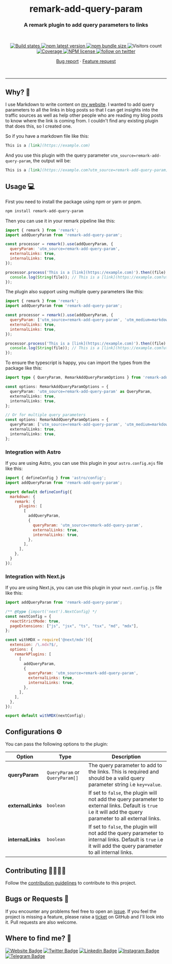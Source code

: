 <h1 align="center" style="border-bottom: none;">remark-add-query-param</h1>
<h3 align="center">A remark plugin to add query parameters to links</h3>
<br />
<p align="center">
  <a href="https://github.com/AkashRajpurohit/remark-add-query-param/actions/workflows/release.yml">
    <img alt="Build states" src="https://github.com/AkashRajpurohit/remark-add-query-param/actions/workflows/release.yml/badge.svg?branch=main">
  </a>
  <a href="https://www.npmjs.com/package/remark-add-query-param">
    <img alt="npm latest version" src="https://img.shields.io/npm/v/remark-add-query-param/latest.svg">
  </a>
  <a href="https://www.npmjs.com/package/remark-add-query-param">
    <img alt="npm bundle size" src="https://img.shields.io/bundlephobia/min/remark-add-query-param">
  </a>
  <img alt="Visitors count" src="https://visitor-badge.laobi.icu/badge?page_id=@akashrajpurohit~remark-add-query-param.visitor-badge&style=flat-square&color=0088cc">
  <a href="https://github.com/AkashRajpurohit/remark-add-query-param/actions">
    <img alt="Coverage" src="https://img.shields.io/endpoint?url=https://gist.githubusercontent.com/AkashRajpurohit/aa48c0038fbf37218a45f01d5f1467a3/raw/remark-add-query-param.json">
  </a>
  <a href="https://www.npmjs.com/package/remark-add-query-param">
    <img alt="NPM license" src="https://img.shields.io/npm/l/remark-add-query-param">
  </a>
  <a href="https://twitter.com/akashwhocodes">
    <img alt="follow on twitter" src="https://img.shields.io/twitter/follow/akashwhocodes.svg?style=social&label=@akashwhocodes">
  </a>

  <p align="center">
    <a href="https://github.com/AkashRajpurohit/remark-add-query-param/issues/new?template=bug_report.yml">Bug report</a>
    ·
    <a href="https://github.com/AkashRajpurohit/remark-add-query-param/issues/new?template=feature_request.yml">Feature request</a>
  </p>
</p>
<br />
<hr />

## Why? 🤔

I use Markdown to write content on [my website](https://akashrajpurohit.com/?ref=remark-add-query-param-readme). I wanted to add query parameters to all the links in blog posts so that I can get insights into the traffic sources as well as help other people who are reading my blog posts to know where the link is coming from. I couldn't find any existing plugin that does this, so I created one.

So if you have a markdown file like this:

```markdown
This is a [link](https://example.com)
```

And you use this plugin with the query parameter `utm_source=remark-add-query-param`, the output will be:

```markdown
This is a [link](https://example.com?utm_source=remark-add-query-param)
```

## Usage 💻

First you need to install the package using npm or yarn or pnpm. 

```bash
npm install remark-add-query-param
```

Then you can use it in your remark pipeline like this:

```javascript
import { remark } from 'remark';
import addQueryParam from 'remark-add-query-param';

const processor = remark().use(addQueryParam, {
  queryParam: 'utm_source=remark-add-query-param',
  externalLinks: true,
  internalLinks: true,
});

processor.process('This is a [link](https://example.com)').then((file) => {
  console.log(String(file)); // This is a [link](https://example.com?utm_source=remark-add-query-param)
});
```

The plugin also support using multiple query parameters like this:

```javascript
import { remark } from 'remark';
import addQueryParam from 'remark-add-query-param';

const processor = remark().use(addQueryParam, {
  queryParam: ['utm_source=remark-add-query-param', 'utm_medium=markdown'],
  externalLinks: true,
  internalLinks: true,
});

processor.process('This is a [link](https://example.com)').then((file) => {
  console.log(String(file)); // This is a [link](https://example.com?utm_source=remark-add-query-param&utm_medium=markdown)
});
```

To ensure the typescript is happy, you can import the types from the package like this:

```typescript
import type { QueryParam, RemarkAddQueryParamOptions } from 'remark-add-query-param';

const options: RemarkAddQueryParamOptions = {
  queryParam: 'utm_source=remark-add-query-param' as QueryParam,
  externalLinks: true,
  internalLinks: true,
};

// Or for multiple query parameters
const options: RemarkAddQueryParamOptions = {
  queryParam: ['utm_source=remark-add-query-param', 'utm_medium=markdown'] as QueryParam[],
  externalLinks: true,
  internalLinks: true,
};
```

### Integration with Astro

If you are using Astro, you can use this plugin in your `astro.config.mjs` file like this:

```javascript
import { defineConfig } from 'astro/config';
import addQueryParam from 'remark-add-query-param';

export default defineConfig({
  markdown: {
    remark: {
      plugins: [
        [
          addQueryParam,
          {
            queryParam: 'utm_source=remark-add-query-param',
            externalLinks: true,
            internalLinks: true,
          },
        ],
      ],
    },
  }
});
```

### Integration with Next.js

If you are using Next.js, you can use this plugin in your `next.config.js` file like this:

```javascript
import addQueryParam from 'remark-add-query-param';

/** @type {import('next').NextConfig} */
const nextConfig = {
  reactStrictMode: true,
  pageExtensions: ["js", "jsx", "ts", "tsx", "md", "mdx"],
};

const withMDX = require('@next/mdx')({
  extension: /\.mdx?$/,
  options: {
    remarkPlugins: [
      [
        addQueryParam,
        {
          queryParam: 'utm_source=remark-add-query-param',
          externalLinks: true,
          internalLinks: true,
        },
      ],
    ],
  },
});

export default withMDX(nextConfig);
```

## Configurations ⚙️

You can pass the following options to the plugin:

| Option            | Type                           | Description                                                                                                                                                    |
| ----------------- | ------------------------------ | -------------------------------------------------------------------------------------------------------------------------------------------------------------- |
| **queryParam**    | `QueryParam` or `QueryParam[]` | The query parameter to add to the links. This is required and should be a valid query parameter string i.e `key=value`.                                        |
| **externalLinks** | `boolean`                      | If set to `false`, the plugin will not add the query parameter to external links. Default is `true` i.e it will add the query parameter to all external links. |
| **internalLinks** | `boolean`                      | If set to `false`, the plugin will not add the query parameter to internal links. Default is `true` i.e it will add the query parameter to all internal links. |

## Contributing 🫱🏻‍🫲🏼

Follow the [contribution guidelines](./CONTRIBUTING.md) to contribute to this project.

## Bugs or Requests 🐛

If you encounter any problems feel free to open an [issue](https://github.com/AkashRajpurohit/remark-add-query-param/issues/new?template=bug_report.yml). If you feel the project is missing a feature, please raise a [ticket](https://github.com/AkashRajpurohit/remark-add-query-param/issues/new?template=feature_request.yml) on GitHub and I'll look into it. Pull requests are also welcome.

## Where to find me? 👀

[![Website Badge](https://img.shields.io/badge/-akashrajpurohit.com-3b5998?logo=google-chrome&logoColor=white)](https://akashrajpurohit.com/)
[![Twitter Badge](https://img.shields.io/badge/-@akashwhocodes-00acee?logo=Twitter&logoColor=white)](https://twitter.com/AkashWhoCodes)
[![Linkedin Badge](https://img.shields.io/badge/-@AkashRajpurohit-0e76a8?logo=Linkedin&logoColor=white)](https://linkedin.com/in/AkashRajpurohit)
[![Instagram Badge](https://img.shields.io/badge/-@akashwho.codes-e4405f?logo=Instagram&logoColor=white)](https://instagram.com/akashwho.codes/)
[![Telegram Badge](https://img.shields.io/badge/-@AkashRajpurohit-0088cc?logo=Telegram&logoColor=white)](https://t.me/AkashRajpurohit)
